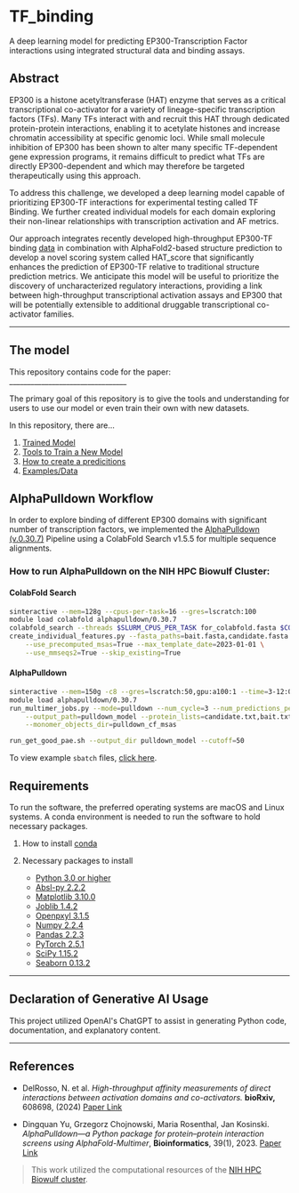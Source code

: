 # TF_binding
A deep learning model for predicting EP300-Transcription Factor interactions using integrated structural data and binding assays. 

## Abstract

EP300 is a histone acetyltransferase (HAT) enzyme that serves as a critical transcriptional co-activator for a variety of lineage-specific transcription factors (TFs). Many TFs interact with and recruit this HAT through dedicated protein-protein interactions, enabling it to acetylate histones and increase chromatin accessibility at specific genomic loci. While small molecule inhibition of EP300 has been shown to alter many specific TF-dependent gene expression programs, it remains difficult to predict what TFs are directly EP300-dependent and which may therefore be targeted therapeutically using this approach.

To address this challenge, we developed a deep learning model capable of prioritizing EP300-TF interactions for experimental testing called TF Binding. We further created individual models for each domain exploring their non-linear relationships with transcription activation and AF metrics. 

Our approach integrates recently developed high-throughput EP300-TF binding [data](https://www.biorxiv.org/content/10.1101/2024.08.19.608698v1) in combination with AlphaFold2-based structure prediction to develop a novel scoring system called HAT_score that significantly enhances the prediction of EP300-TF relative to traditional structure prediction metrics. We anticipate this model will be useful to prioritize the discovery of uncharacterized regulatory interactions, providing a link between high-throughput transcriptional activation assays and EP300 that will be potentially extensible to additional druggable transcriptional co-activator families.

---
## The model
This repository contains code for the paper: _________________________________

The primary goal of this repository is to give the tools and understanding for users to use our model or even train their own with new datasets. 

In this repository, there are...
1. [Trained Model](trained_model)
2. [Tools to Train a New Model](toolkit_to_train)
3. [How to create a predicitions](trained_model)
4. [Examples/Data](examples)


## AlphaPulldown Workflow
In order to explore binding of different EP300 domains with significant number of transcription factors, we implemented the [AlphaPulldown (v.0.30.7)](https://academic.oup.com/bioinformatics/article/39/1/btac749/6839971) Pipeline using a ColabFold Search v1.5.5 for multiple sequence alignments. 

### How to run AlphaPulldown on the NIH HPC Biowulf Cluster:
#### **ColabFold Search**
```bash
sinteractive --mem=128g --cpus-per-task=16 --gres=lscratch:100
module load colabfold alphapulldown/0.30.7
colabfold_search --threads $SLURM_CPUS_PER_TASK for_colabfold.fasta $COLABFOLD_DB pulldown_cf_msas
create_individual_features.py --fasta_paths=bait.fasta,candidate.fasta --output_dir=pulldown_cf_msas \
    --use_precomputed_msas=True --max_template_date=2023-01-01 \
    --use_mmseqs2=True --skip_existing=True
```

#### **AlphaPulldown**
```bash
sinteractive --mem=150g -c8 --gres=lscratch:50,gpu:a100:1 --time=3-12:00:00
module load alphapulldown/0.30.7
run_multimer_jobs.py --mode=pulldown --num_cycle=3 --num_predictions_per_model=1 \
    --output_path=pulldown_model --protein_lists=candidate.txt,bait.txt \
    --monomer_objects_dir=pulldown_cf_msas

run_get_good_pae.sh --output_dir pulldown_model --cutoff=50
```

To view example `sbatch` files, [click here](scripts/sh_files).

## Requirements
To run the software, the preferred operating systems are macOS and Linux systems. A conda environment is needed to run the software to hold necessary packages. 

1. How to install [conda](https://docs.conda.io/projects/conda/en/latest/user-guide/install/index.html)
2. Necessary packages to install

   - [Python 3.0 or higher](https://www.python.org/)
   - [Absl-py 2.2.2](https://pypi.org/project/absl-py/)
   - [Matplotlib 3.10.0](https://matplotlib.org/)
   - [Joblib 1.4.2](https://joblib.readthedocs.io/en/stable/)
   - [Openpxyl 3.1.5](https://openpyxl.readthedocs.io/en/stable/tutorial.html)
   - [Numpy 2.2.4](https://numpy.org/)
   - [Pandas 2.2.3](https://pandas.pydata.org/)
   - [PyTorch 2.5.1](https://pytorch.org/)
   - [SciPy 1.15.2](https://scipy.org/)
   - [Seaborn 0.13.2](https://seaborn.pydata.org/)

---

## Declaration of Generative AI Usage

This project utilized OpenAI's ChatGPT to assist in generating Python code, documentation, and explanatory content.

---

## References
- DelRosso, N. et al. *High-throughput affinity measurements of direct interactions between activation domains and co-activators.*
**bioRxiv,** 608698, (2024) [Paper Link](https://doi.org/10.1101/2024.08.19.608698)

- Dingquan Yu, Grzegorz Chojnowski, Maria Rosenthal, Jan Kosinski. *AlphaPulldown—a Python package for protein–protein interaction screens using AlphaFold-Multimer*, **Bioinformatics**, 39(1), 2023. [Paper Link](https://doi.org/10.1093/bioinformatics/btac749)

> This work utilized the computational resources of the [NIH HPC Biowulf cluster](https://hpc.nih.gov).
